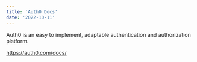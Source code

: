 ```yaml
---
title: 'Auth0 Docs'
date: '2022-10-11'
---
```


Auth0 is an easy to implement, adaptable authentication and authorization platform.

https://auth0.com/docs/
